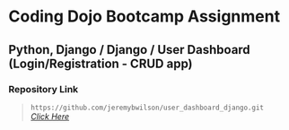# Coding Dojo Bootcamp Assignment
## Python, Django / Django / User Dashboard (Login/Registration - CRUD app)

### Repository Link

> ``` https://github.com/jeremybwilson/user_dashboard_django.git ```<br>
> _[Click Here](https://github.com/jeremybwilson/user_dashboard_django.git)_